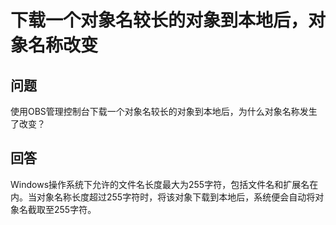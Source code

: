 # 下载一个对象名较长的对象到本地后，对象名称改变<a name="obs_03_0345"></a>

## 问题<a name="section54133615"></a>

使用OBS管理控制台下载一个对象名较长的对象到本地后，为什么对象名称发生了改变？

## 回答<a name="section17440495"></a>

Windows操作系统下允许的文件名长度最大为255字符，包括文件名和扩展名在内。当对象名称长度超过255字符时，将该对象下载到本地后，系统便会自动将对象名截取至255字符。

